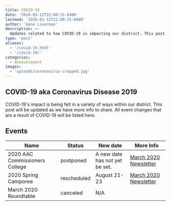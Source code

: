```yaml
---
title: COVID-19
date: '2020-03-12T22:00:15-0400'
lastmod: '2020-03-12T22:00:15-0400'
author: 'Gene Liverman'
description: >-
  Updates related to how COVID-19 is impacting our district. This post will be updated as new info comes in.
type: 'post'
aliases:
  - '/covid-19.html'
  - '/covid-19/'
categories:
  - Announcement
images:
  - 'uploads/coronavirus-cropped.jpg'
---
```


## COVID-19 aka Coronavirus Disease 2019

COVID-19's impact is being felt in a variety of ways within our district. This post will be updated as we have more info to share. All event changes that are a result of COVID-19 will be listed here.

## Events

| Name                           | Status      | New date                       | More Info                  |
|--------------------------------|-------------|--------------------------------|----------------------------|
| 2020 AAC Commissioners College | postponed   | A new date has not yet be set. | [March 2020 Newsletter][1] |
| 2020 Spring Camporee           | rescheduled | August 21-23                   | [March 2020 Newsletter][1] |
| March 2020 Roundtable          | canceled    | N/A                            |                            |

[1]: /newsletter/2020-03-11-newsletter/